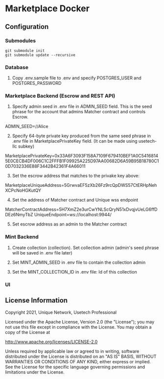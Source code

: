 # Marketplace Docker

## Configuration

### Submodules

```
git submodule init
git submodule update --recursive
```

### Database

1. Copy .env.sample file to .env and specify POSTGRES_USER and POSTGRES_PASSWORD

### Marketplace Backend (Escrow and REST API)

1. Specify admin seed in .env file in ADMIN_SEED field. This is the seed phrase for the account that admins Matcher contract and controls Escrow.

ADMIN_SEED=//Alice

2. Specify 64-byte private key produced from the same seed phrase in .env file in MarketplacePrivateKey field. (It can be made using usetech-llc subkey)

MarketplacePrivateKey=0x33A6F3093F158A7109F679410BEF1A0C54168145E0CECB4DF006C1C2FFFB1F09925A225D97AA00682D6A59B95B18780C10D7032336E88F3442B42361F4A66011

3. Set the escrow address that matches to the privake key above:

MarketplaceUniqueAddress=5GrwvaEF5zXb26Fz9rcQpDWS57CtERHpNehXCPcNoHGKutQY

4. Set the address of Matcher contract and Unique wss endpoint

MatcherContractAddress=5H7XmZ2e3urCwYNLScQryN51xDvqjvUeLG6ffDDEz6NmyTbZ
UniqueEndpoint=ws://localhost:9944/

5. Set escrow address as an admin to the Matcher contract


### Mint Backend

1. Create collection (collection). Set collection admin (admin's seed phrase will be saved in .env file later)

2. Set MINT_ADMIN_SEED in .env file to contain the collection admin

3. Set the MINT_COLLECTION_ID in .env file: Id of this collection


### UI




## License Information

Copyright 2021, Unique Network, Usetech Professional

Licensed under the Apache License, Version 2.0 (the "License");
you may not use this file except in compliance with the License.
You may obtain a copy of the License at

http://www.apache.org/licenses/LICENSE-2.0

Unless required by applicable law or agreed to in writing, software
distributed under the License is distributed on an "AS IS" BASIS,
WITHOUT WARRANTIES OR CONDITIONS OF ANY KIND, either express or implied.
See the License for the specific language governing permissions and
limitations under the License.
